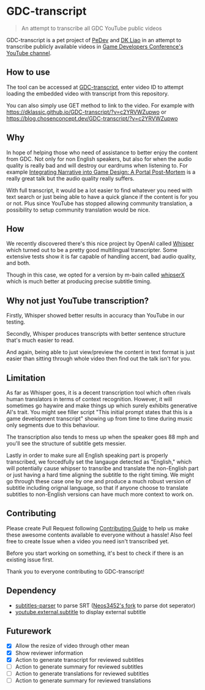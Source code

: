 # GDC-transcript

> An attempt to transcribe all GDC YouTube public videos

GDC-transcript is a pet project of [PeDev](https://twitter.com/PeDev_) and [DK Liao](https://twitter.com/RandomDevDK) in an attempt to transcribe publicly available videos in [Game Developers Conference's YouTube channel](https://www.youtube.com/@Gdconf).

## How to use

The tool can be accessed at [GDC-transcript](https://dklassic.github.io/GDC-transcript), enter video ID to attempt loading the embedded video with transcript from this repository.

You can also simply use GET method to link to the video. For example with https://dklassic.github.io/GDC-transcript/?v=c2YRVWZupwo or https://blog.chosenconcept.dev/GDC-transcript/?v=c2YRVWZupwo

## Why

In hope of helping those who need of assistance to better enjoy the content from GDC. Not only for non English speakers, but also for when the audio quality is really bad and will destroy our eardrums when listening to. For example [Integrating Narrative into Game Design: A Portal Post-Mortem](https://www.youtube.com/watch?v=c2YRVWZupwo) is a really great talk but the audio quality really suffers.

With full transcript, it would be a lot easier to find whatever you need with text search or just being able to have a quick glance if the content is for you or not. Plus since YouTube has stopped allowing community translation, a possibility to setup community translation would be nice.

## How

We recently discovered there's this nice project by OpenAI called [Whisper](https://github.com/openai/whisper) which turned out to be a pretty good multilingual transcripter. Some extensive tests show it is far capable of handling accent, bad audio quality, and both.

Though in this case, we opted for a version by m-bain called [whipserX](https://github.com/m-bain/whisperX) which is much better at producing precise subtitle timing.

## Why not just YouTube transcription?

Firstly, Whisper showed better results in accuracy than YouTube in our testing.

Secondly, Whisper produces transcripts with better sentence structure that's much easier to read.

And again, being able to just view/preview the content in text format is just easier than sitting through whole video then find out the talk isn't for you.

## Limitation

As far as Whisper goes, it is a decent transcription tool which often rivals human translators in terms of context recognition. However, it will sometimes go haywire and make things up which surely exhibits generative AI's trait. You might see filler script "This initial prompt states that this is a game development transcript" showing up from time to time during music only segments due to this behaviour.

The transcription also tends to mess up when the speaker goes 88 mph and you'll see the structure of subtitle gets messier.

Lastly in order to make sure all English speaking part is properly transcribed, we forcedfully set the langauge detected as "English," which will potentially cause whipser to transribe and translate the non-English part or just having a hard time aligning the subtitle to the right timing. We might go through these case one by one and produce a much robust version of subtitle including orignal language, so that if anyone choose to translate subtitles to non-English versions can have much more context to work on.

## Contributing

Please create Pull Request following [Contributing Guide](./.github/CONTRIBUTING.md) to help us make these awesome contents available to everyone without a hassle! Also feel free to create Issue when a video you need isn't transcribed yet.

Before you start working on something, it's best to check if there is an existing issue first.

Thank you to everyone contributing to GDC-transcript!

## Dependency

- [subtitles-parser](https://github.com/bazh/subtitles-parser) to parse SRT ([Neos3452's fork](https://github.com/Neos3452/subtitles-parser) to parse dot seperator)
- [youtube.external.subtitle](https://github.com/siloor/youtube.external.subtitle) to display external subtitle

## Futurework

- [x] Allow the resize of video through other mean
- [x] Show reviewer information
- [x] Action to generate transcript for reviewed subtitles
- [ ] Action to generate summary for reviewed subtitles
- [ ] Action to generate translations for reviewed subtitles
- [ ] Action to generate summary for reviewed translations
